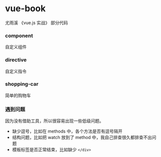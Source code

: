 # vue-book
尤雨溪 《vue.js 实战》 部分代码

### component
自定义组件
### directive
自定义指令
### shopping-car
简单的购物车

### 遇到问题

因为没有借助工具，所以很容易出现一些低级问题。

- 缺少逗号，比如在 methods 中，各个方法是否有逗号隔开
- 结构问题，比如把 watch 放到了 method 中，我自己排查很久都排查不出问题
- 模板标签是否正常结束，比如缺少 `</div>`




